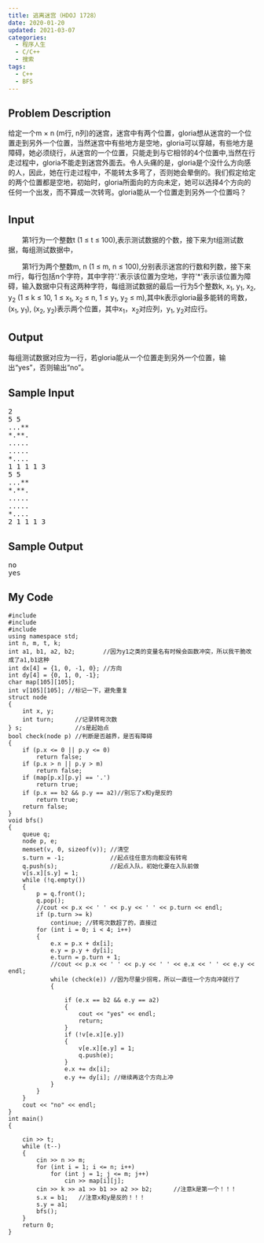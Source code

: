 ```yaml
---
title: 逃离迷宫（HDOJ 1728）
date: 2020-01-20
updated: 2021-03-07
categories:
  - 程序人生
  - C/C++
  - 搜索
tags:
  - C++
  - BFS
---
```


<h2> Problem Description</h2>

给定一个m × n (m行, n列)的迷宫，迷宫中有两个位置，gloria想从迷宫的一个位置走到另外一个位置，当然迷宫中有些地方是空地，gloria可以穿越，有些地方是障碍，她必须绕行，从迷宫的一个位置，只能走到与它相邻的4个位置中,当然在行走过程中，gloria不能走到迷宫外面去。令人头痛的是，gloria是个没什么方向感的人，因此，她在行走过程中，不能转太多弯了，否则她会晕倒的。我们假定给定的两个位置都是空地，初始时，gloria所面向的方向未定，她可以选择4个方向的任何一个出发，而不算成一次转弯。gloria能从一个位置走到另外一个位置吗？

<h2>Input　</h2>
  第1行为一个整数t (1 ≤ t ≤ 100),表示测试数据的个数，接下来为t组测试数据，每组测试数据中，  

&emsp;&emsp;第1行为两个整数m, n (1 ≤ m, n ≤ 100),分别表示迷宫的行数和列数，接下来m行，每行包括n个字符，其中字符'.'表示该位置为空地，字符'*'表示该位置为障碍，输入数据中只有这两种字符，每组测试数据的最后一行为5个整数k, x<sub>1</sub>, y<sub>1</sub>, x<sub>2</sub>, y<sub>2</sub> (1 ≤ k ≤ 10, 1 ≤ x<sub>1</sub>, x<sub>2</sub> ≤ n, 1 ≤ y<sub>1</sub>, y<sub>2</sub> ≤ m),其中k表示gloria最多能转的弯数，(x<sub>1</sub>, y<sub>1</sub>), (x<sub>2</sub>, y<sub>2</sub>)表示两个位置，其中x<sub>1</sub>，x<sub>2</sub>对应列，y<sub>1</sub>, y<sub>2</sub>对应行。

<h2>Output　</h2>
每组测试数据对应为一行，若gloria能从一个位置走到另外一个位置，输出“yes”，否则输出“no”。

<h2> <strong>Sample Input</strong> </h2>

<pre class="wp-block-preformatted">2
5 5
...**
*.**.
.....
.....
*....
1 1 1 1 3
5 5
...**
*.**.
.....
.....
*....
2 1 1 1 3</pre>

<h2> <strong>Sample Output</strong> </h2>

<pre class="wp-block-preformatted">no
yes</pre>

<h2>My Code</h2>

<pre class="wp-block-code"><code lang="cpp" class="language-cpp line-numbers">#include <iostream>
#include <queue>
#include <cstring>
using namespace std;
int n, m, t, k;
int a1, b1, a2, b2;        //因为y1之类的变量名有时候会函数冲突，所以我干脆改成了a1,b1这种
int dx[4] = {1, 0, -1, 0}; //方向
int dy[4] = {0, 1, 0, -1};
char map[105][105];
int v[105][105]; //标记一下，避免重复
struct node
{
    int x, y;
    int turn;      //记录转弯次数
} s;               //s是起始点
bool check(node p) //判断是否越界，是否有障碍
{
    if (p.x <= 0 || p.y <= 0)
        return false;
    if (p.x > n || p.y > m)
        return false;
    if (map[p.x][p.y] == '.')
        return true;
    if (p.x == b2 && p.y == a2)//别忘了x和y是反的
        return true;
    return false;
}
void bfs()
{
    queue<node> q;
    node p, e;
    memset(v, 0, sizeof(v)); //清空
    s.turn = -1;             //起点往任意方向都没有转弯
    q.push(s);               //起点入队，初始化要在入队前做
    v[s.x][s.y] = 1;
    while (!q.empty())
    {
        p = q.front();
        q.pop();
        //cout << p.x << ' ' << p.y << ' ' << p.turn << endl;
        if (p.turn >= k)
            continue; //转弯次数超了的，直接过
        for (int i = 0; i < 4; i++)
        {
            e.x = p.x + dx[i];
            e.y = p.y + dy[i];
            e.turn = p.turn + 1;
            //cout << p.x << ' ' << p.y << ' ' << e.x << ' ' << e.y << endl;
            while (check(e)) //因为尽量少拐弯，所以一直往一个方向冲就行了
            {

                if (e.x == b2 && e.y == a2)
                {
                    cout << "yes" << endl;
                    return;
                }
                if (!v[e.x][e.y])
                {
                    v[e.x][e.y] = 1;
                    q.push(e);
                }
                e.x += dx[i];
                e.y += dy[i]; //继续再这个方向上冲
            }
        }
    }
    cout << "no" << endl;
}
int main()
{

    cin >> t;
    while (t--)
    {
        cin >> n >> m;
        for (int i = 1; i <= n; i++)
            for (int j = 1; j <= m; j++)
                cin >> map[i][j];
        cin >> k >> a1 >> b1 >> a2 >> b2;      //注意k是第一个！！！
        s.x = b1;   //注意x和y是反的！！！
        s.y = a1;
        bfs();
    }
    return 0;
}</code></pre>


